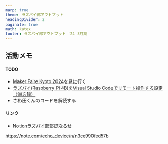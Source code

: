 ```yaml
---
marp: true
theme: ラズパイ部アウトプット
headingDivider: 2
paginate: true
math: katex
footer: ラズパイ部アウトプット '24 3月期
---
```



## 活動メモ
<!-- _header: ラズパイ部活動記録（なるせ） -->

#### TODO

- [Maker Faire Kyoto 2024](https://makezine.jp/event/mfk2024/)を見に行く
- [ラズパイ(Raspberry Pi 4B)をVisual Studio Codeでリモート操作する設定（備忘録）](https://www.mgo-tec.com/blog-entry-raspi4-vscode-ssh01.html)
- さわ田くんのコードを解読する

#### リンク

- [Notionラズパイ部部誌なるせ](https://www.notion.so/goldenrod-wren-7d3/b94e296d027e462ca24c72f12058f877)

https://note.com/echo_device/n/n3ce990fed57b